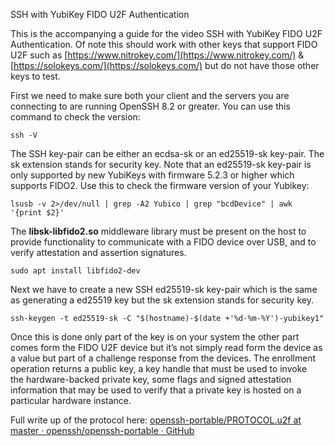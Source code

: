 SSH with YubiKey FIDO U2F Authentication

This is the accompanying a guide for the video SSH with YubiKey FIDO U2F Authentication. Of note this should work with other keys that support FIDO U2F such as [https://www.nitrokey.com/](https://www.nitrokey.com/) & [https://solokeys.com/](https://solokeys.com/) but do not have those other keys to test.

First we need to make sure both your client and the servers you are connecting to are running OpenSSH 8.2 or greater. You can use this command to check the version:

```
ssh -V
```

The SSH key-pair can be either an ecdsa-sk or an ed25519-sk key-pair. The sk extension stands for security key. Note that an ed25519-sk key-pair is only supported by new YubiKeys with firmware 5.2.3 or higher which supports FIDO2. Use this to check the firmware version of your Yubikey:

```
lsusb -v 2>/dev/null | grep -A2 Yubico | grep "bcdDevice" | awk '{print $2}'
```

The **libsk-libfido2.so** middleware library must be present on the host to provide functionality to communicate with a FIDO device over USB, and to verify attestation and assertion signatures.

```
sudo apt install libfido2-dev
```

Next we have to create a new SSH ed25519-sk key-pair which is the same as generating a ed25519 key but the sk extension stands for security key.

```
ssh-keygen -t ed25519-sk -C "$(hostname)-$(date +'%d-%m-%Y')-yubikey1"
```

Once this is done only part of the key is on your system the other part comes form the FIDO U2F device but it’s not simply read form the device as a value but part of a challenge response from the devices. The enrollment operation returns a public key, a key handle that must be used to invoke  
the hardware-backed private key, some flags and signed attestation information that may be used to verify that a private key is hosted on a particular hardware instance.

Full write up of the protocol here: [openssh-portable/PROTOCOL.u2f at master · openssh/openssh-portable · GitHub](https://github.com/openssh/openssh-portable/blob/master/PROTOCOL.u2f)